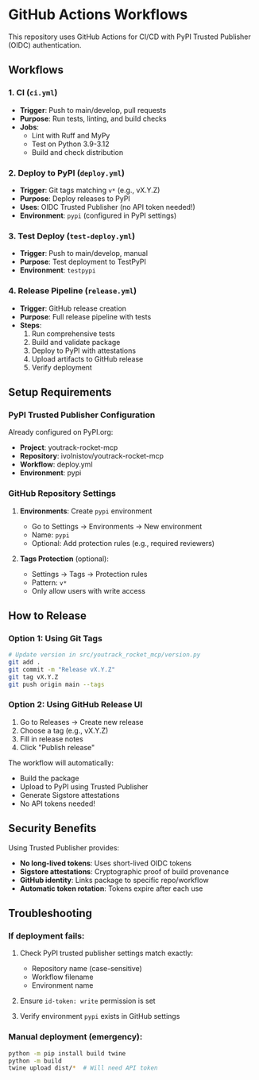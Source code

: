 # GitHub Actions Workflows

This repository uses GitHub Actions for CI/CD with PyPI Trusted Publisher (OIDC) authentication.

## Workflows

### 1. CI (`ci.yml`)
- **Trigger**: Push to main/develop, pull requests
- **Purpose**: Run tests, linting, and build checks
- **Jobs**:
  - Lint with Ruff and MyPy
  - Test on Python 3.9-3.12
  - Build and check distribution

### 2. Deploy to PyPI (`deploy.yml`)
- **Trigger**: Git tags matching `v*` (e.g., vX.Y.Z)
- **Purpose**: Deploy releases to PyPI
- **Uses**: OIDC Trusted Publisher (no API token needed!)
- **Environment**: `pypi` (configured in PyPI settings)

### 3. Test Deploy (`test-deploy.yml`)
- **Trigger**: Push to main/develop, manual
- **Purpose**: Test deployment to TestPyPI
- **Environment**: `testpypi`

### 4. Release Pipeline (`release.yml`)
- **Trigger**: GitHub release creation
- **Purpose**: Full release pipeline with tests
- **Steps**:
  1. Run comprehensive tests
  2. Build and validate package
  3. Deploy to PyPI with attestations
  4. Upload artifacts to GitHub release
  5. Verify deployment

## Setup Requirements

### PyPI Trusted Publisher Configuration

Already configured on PyPI.org:
- **Project**: youtrack-rocket-mcp
- **Repository**: ivolnistov/youtrack-rocket-mcp
- **Workflow**: deploy.yml
- **Environment**: pypi

### GitHub Repository Settings

1. **Environments**: Create `pypi` environment
   - Go to Settings → Environments → New environment
   - Name: `pypi`
   - Optional: Add protection rules (e.g., required reviewers)

2. **Tags Protection** (optional):
   - Settings → Tags → Protection rules
   - Pattern: `v*`
   - Only allow users with write access

## How to Release

### Option 1: Using Git Tags
```bash
# Update version in src/youtrack_rocket_mcp/version.py
git add .
git commit -m "Release vX.Y.Z"
git tag vX.Y.Z
git push origin main --tags
```

### Option 2: Using GitHub Release UI
1. Go to Releases → Create new release
2. Choose a tag (e.g., vX.Y.Z)
3. Fill in release notes
4. Click "Publish release"

The workflow will automatically:
- Build the package
- Upload to PyPI using Trusted Publisher
- Generate Sigstore attestations
- No API tokens needed!

## Security Benefits

Using Trusted Publisher provides:
- **No long-lived tokens**: Uses short-lived OIDC tokens
- **Sigstore attestations**: Cryptographic proof of build provenance
- **GitHub identity**: Links package to specific repo/workflow
- **Automatic token rotation**: Tokens expire after each use

## Troubleshooting

### If deployment fails:
1. Check PyPI trusted publisher settings match exactly:
   - Repository name (case-sensitive)
   - Workflow filename
   - Environment name

2. Ensure `id-token: write` permission is set

3. Verify environment `pypi` exists in GitHub settings

### Manual deployment (emergency):
```bash
python -m pip install build twine
python -m build
twine upload dist/*  # Will need API token
```
